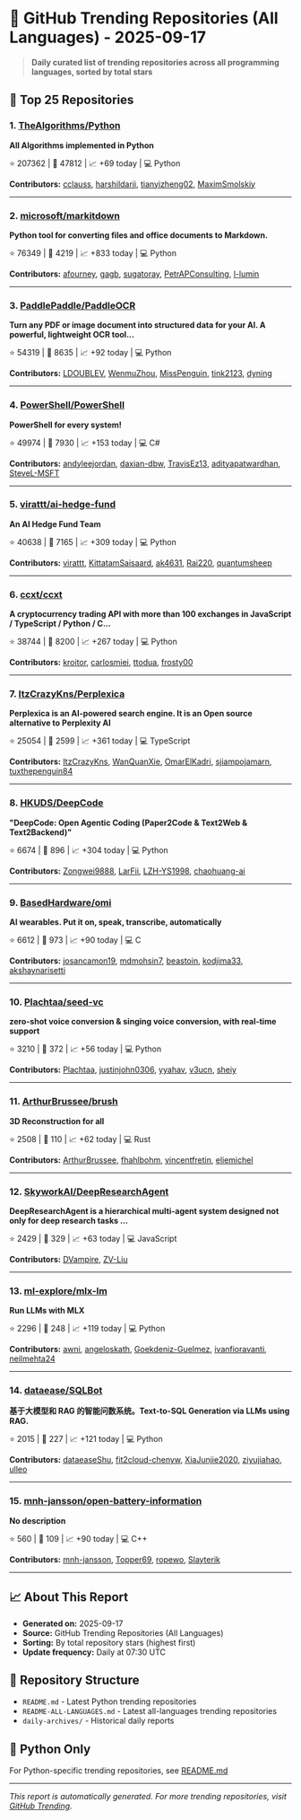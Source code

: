 # 🌟 GitHub Trending Repositories (All Languages) - 2025-09-17

> **Daily curated list of trending repositories across all programming languages, sorted by total stars**

## 🚀 Top 25 Repositories

### 1. [TheAlgorithms/Python](https://github.com/TheAlgorithms/Python)

**All Algorithms implemented in Python**

⭐ 207362 | 🍴 47812 | 📈 +69 today | 💻 Python

**Contributors:** [cclauss](https://github.com/cclauss), [harshildarji](https://github.com/harshildarji), [tianyizheng02](https://github.com/tianyizheng02), [MaximSmolskiy](https://github.com/MaximSmolskiy)

---

### 2. [microsoft/markitdown](https://github.com/microsoft/markitdown)

**Python tool for converting files and office documents to Markdown.**

⭐ 76349 | 🍴 4219 | 📈 +833 today | 💻 Python

**Contributors:** [afourney](https://github.com/afourney), [gagb](https://github.com/gagb), [sugatoray](https://github.com/sugatoray), [PetrAPConsulting](https://github.com/PetrAPConsulting), [l-lumin](https://github.com/l-lumin)

---

### 3. [PaddlePaddle/PaddleOCR](https://github.com/PaddlePaddle/PaddleOCR)

**Turn any PDF or image document into structured data for your AI. A powerful, lightweight OCR tool...**

⭐ 54319 | 🍴 8635 | 📈 +92 today | 💻 Python

**Contributors:** [LDOUBLEV](https://github.com/LDOUBLEV), [WenmuZhou](https://github.com/WenmuZhou), [MissPenguin](https://github.com/MissPenguin), [tink2123](https://github.com/tink2123), [dyning](https://github.com/dyning)

---

### 4. [PowerShell/PowerShell](https://github.com/PowerShell/PowerShell)

**PowerShell for every system!**

⭐ 49974 | 🍴 7930 | 📈 +153 today | 💻 C#

**Contributors:** [andyleejordan](https://github.com/andyleejordan), [daxian-dbw](https://github.com/daxian-dbw), [TravisEz13](https://github.com/TravisEz13), [adityapatwardhan](https://github.com/adityapatwardhan), [SteveL-MSFT](https://github.com/SteveL-MSFT)

---

### 5. [virattt/ai-hedge-fund](https://github.com/virattt/ai-hedge-fund)

**An AI Hedge Fund Team**

⭐ 40638 | 🍴 7165 | 📈 +309 today | 💻 Python

**Contributors:** [virattt](https://github.com/virattt), [KittatamSaisaard](https://github.com/KittatamSaisaard), [ak4631](https://github.com/ak4631), [Rai220](https://github.com/Rai220), [quantumsheep](https://github.com/quantumsheep)

---

### 6. [ccxt/ccxt](https://github.com/ccxt/ccxt)

**A cryptocurrency trading API with more than 100 exchanges in JavaScript / TypeScript / Python / C...**

⭐ 38744 | 🍴 8200 | 📈 +267 today | 💻 Python

**Contributors:** [kroitor](https://github.com/kroitor), [carlosmiei](https://github.com/carlosmiei), [ttodua](https://github.com/ttodua), [frosty00](https://github.com/frosty00)

---

### 7. [ItzCrazyKns/Perplexica](https://github.com/ItzCrazyKns/Perplexica)

**Perplexica is an AI-powered search engine. It is an Open source alternative to Perplexity AI**

⭐ 25054 | 🍴 2599 | 📈 +361 today | 💻 TypeScript

**Contributors:** [ItzCrazyKns](https://github.com/ItzCrazyKns), [WanQuanXie](https://github.com/WanQuanXie), [OmarElKadri](https://github.com/OmarElKadri), [sjiampojamarn](https://github.com/sjiampojamarn), [tuxthepenguin84](https://github.com/tuxthepenguin84)

---

### 8. [HKUDS/DeepCode](https://github.com/HKUDS/DeepCode)

**"DeepCode: Open Agentic Coding (Paper2Code & Text2Web & Text2Backend)"**

⭐ 6674 | 🍴 896 | 📈 +304 today | 💻 Python

**Contributors:** [Zongwei9888](https://github.com/Zongwei9888), [LarFii](https://github.com/LarFii), [LZH-YS1998](https://github.com/LZH-YS1998), [chaohuang-ai](https://github.com/chaohuang-ai)

---

### 9. [BasedHardware/omi](https://github.com/BasedHardware/omi)

**AI wearables. Put it on, speak, transcribe, automatically**

⭐ 6612 | 🍴 973 | 📈 +90 today | 💻 C

**Contributors:** [josancamon19](https://github.com/josancamon19), [mdmohsin7](https://github.com/mdmohsin7), [beastoin](https://github.com/beastoin), [kodjima33](https://github.com/kodjima33), [akshaynarisetti](https://github.com/akshaynarisetti)

---

### 10. [Plachtaa/seed-vc](https://github.com/Plachtaa/seed-vc)

**zero-shot voice conversion & singing voice conversion, with real-time support**

⭐ 3210 | 🍴 372 | 📈 +56 today | 💻 Python

**Contributors:** [Plachtaa](https://github.com/Plachtaa), [justinjohn0306](https://github.com/justinjohn0306), [yyahav](https://github.com/yyahav), [v3ucn](https://github.com/v3ucn), [sheiy](https://github.com/sheiy)

---

### 11. [ArthurBrussee/brush](https://github.com/ArthurBrussee/brush)

**3D Reconstruction for all**

⭐ 2508 | 🍴 110 | 📈 +62 today | 💻 Rust

**Contributors:** [ArthurBrussee](https://github.com/ArthurBrussee), [fhahlbohm](https://github.com/fhahlbohm), [vincentfretin](https://github.com/vincentfretin), [eliemichel](https://github.com/eliemichel)

---

### 12. [SkyworkAI/DeepResearchAgent](https://github.com/SkyworkAI/DeepResearchAgent)

**DeepResearchAgent is a hierarchical multi-agent system designed not only for deep research tasks ...**

⭐ 2429 | 🍴 329 | 📈 +63 today | 💻 JavaScript

**Contributors:** [DVampire](https://github.com/DVampire), [ZV-Liu](https://github.com/ZV-Liu)

---

### 13. [ml-explore/mlx-lm](https://github.com/ml-explore/mlx-lm)

**Run LLMs with MLX**

⭐ 2296 | 🍴 248 | 📈 +119 today | 💻 Python

**Contributors:** [awni](https://github.com/awni), [angeloskath](https://github.com/angeloskath), [Goekdeniz-Guelmez](https://github.com/Goekdeniz-Guelmez), [ivanfioravanti](https://github.com/ivanfioravanti), [neilmehta24](https://github.com/neilmehta24)

---

### 14. [dataease/SQLBot](https://github.com/dataease/SQLBot)

**基于大模型和 RAG 的智能问数系统。Text-to-SQL Generation via LLMs using RAG.**

⭐ 2015 | 🍴 227 | 📈 +121 today | 💻 Python

**Contributors:** [dataeaseShu](https://github.com/dataeaseShu), [fit2cloud-chenyw](https://github.com/fit2cloud-chenyw), [XiaJunjie2020](https://github.com/XiaJunjie2020), [ziyujiahao](https://github.com/ziyujiahao), [ulleo](https://github.com/ulleo)

---

### 15. [mnh-jansson/open-battery-information](https://github.com/mnh-jansson/open-battery-information)

**No description**

⭐ 560 | 🍴 109 | 📈 +90 today | 💻 C++

**Contributors:** [mnh-jansson](https://github.com/mnh-jansson), [Topper69](https://github.com/Topper69), [ropewo](https://github.com/ropewo), [Slayterik](https://github.com/Slayterik)

---


## 📈 About This Report

- **Generated on:** 2025-09-17
- **Source:** GitHub Trending Repositories (All Languages)
- **Sorting:** By total repository stars (highest first)
- **Update frequency:** Daily at 07:30 UTC

## 🔗 Repository Structure

- `README.md` - Latest Python trending repositories
- `README-ALL-LANGUAGES.md` - Latest all-languages trending repositories
- `daily-archives/` - Historical daily reports

## 🐍 Python Only

For Python-specific trending repositories, see [README.md](./README.md)

---

*This report is automatically generated. For more trending repositories, visit [GitHub Trending](https://github.com/trending).*
